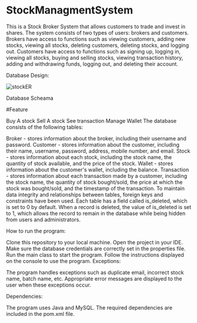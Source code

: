 # StockManagmentSystem

This is a Stock Broker System that allows customers to trade and invest in shares. The system consists of two types of users: brokers and customers. Brokers have access to functions such as viewing customers, adding new stocks, viewing all stocks, deleting customers, deleting stocks, and logging out. Customers have access to functions such as signing up, logging in, viewing all stocks, buying and selling stocks, viewing transaction history, adding and withdrawing funds, logging out, and deleting their account.

Database Design: 


![stockER](https://github.com/ashishk2007/StockManagmentSystem/assets/113036805/94adcf84-3941-4539-a524-47f505db820d)




Database Scheama

#Feature

Buy A stock
Sell A stock
See transaction
Manage Wallet
The database consists of the following tables:

Broker - stores information about the broker, including their username and password. Customer - stores information about the customer, including their name, username, password, address, mobile number, and email. Stock - stores information about each stock, including the stock name, the quantity of stock available, and the price of the stock. Wallet - stores information about the customer's wallet, including the balance. Transaction - stores information about each transaction made by a customer, including the stock name, the quantity of stock bought/sold, the price at which the stock was bought/sold, and the timestamp of the transaction. To maintain data integrity and relationships between tables, foreign keys and constraints have been used. Each table has a field called is_deleted, which is set to 0 by default. When a record is deleted, the value of is_deleted is set to 1, which allows the record to remain in the database while being hidden from users and administrators.

How to run the program:

Clone this repository to your local machine. Open the project in your IDE. Make sure the database credentials are correctly set in the properties file. Run the main class to start the program. Follow the instructions displayed on the console to use the program. Exceptions:

The program handles exceptions such as duplicate email, incorrect stock name, batch name, etc. Appropriate error messages are displayed to the user when these exceptions occur.

Dependencies:

The program uses Java and MySQL. The required dependencies are included in the pom.xml file.
